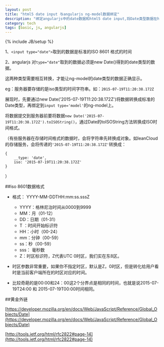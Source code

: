 ```yaml
---
layout: post
title: "html5 date input 与angularjs ng-model数据绑定"
description: "绑定angularjs中的date数据和html5 date input,将Date类型数据在html5 date input中展示"
category: tech
tags: [basic, js, angularjs]
---
```

{% include JB/setup %}

1、`<input type="date">`取到的数据是标准的ISO 8601 格式的时间


2、angularjs 对`type="date"`取到的数据必须是new Date()得到的date类型的数据。

这两种类型需要相互转换，才能让ng-model的date类型的数据正确显示。


eg：服务器要存储的是iso类型的时间字符串。如：`2015-07-19T11:20:38.172Z`


展现时，先要通过new Date('2015-07-19T11:20:38.172Z')将数据转换成标准的Date类型，再绑定到`input type='model'`的ng-model上。

将数据提交到服务器前要将数据`new Date('2015-07-19T11:20:38.172Z').toISOString()`，通过Date的toISOString方法转换成ISO时间格式。

（有些服务器在存储时间格式的数据时，会将字符串先转换成对象。如leanCloud的存储服务，会将传递的`'2015-07-19T11:20:38.172Z'`转换成：

	{
		__type: 'date',
		iso: '2015-07-19T11:20:38.172Z'
	}
）

##iso 8601数据格式

+ 格式： YYYY-MM-DDTHH:mm:ss.sssZ

	+ YYYY：格林尼治时间从0000到9999
	+ MM：月（01-12）
	+ DD：日期（01-31）
	+ T ：时间开始标识符
	+ HH：小时（00-24）
	+ mm：分钟（00-59）
	+ ss：秒（00-59）
	+ sss： 毫秒数
	+ Z：时区标识符，Z代表UTC 0时区，我们实在东8区。
	
+ 时区参数非常重要，如果你不指定时区，默认是Z，0时区，但是转化给用户看时是当前客户端所在的时区对应的时间。

+ 比较奇葩的是00:00和24：00这2个分界点是相同的时间，也就是说2015-07-19T24:00 和 2015-07-19T00:00时间相同。
	

##黄金外链

[https://developer.mozilla.org/en/docs/Web/JavaScript/Reference/Global_Objects/Date](https://developer.mozilla.org/en/docs/Web/JavaScript/Reference/Global_Objects/Date)

[http://tools.ietf.org/html/rfc2822#page-14](http://tools.ietf.org/html/rfc2822#page-14)
	
